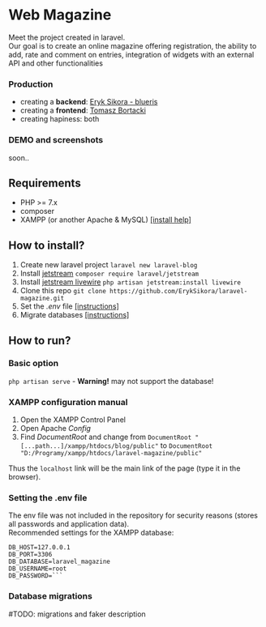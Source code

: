 # Web Magazine

Meet the project created in laravel.  
Our goal is to create an online magazine offering registration, the ability to add, rate and comment on entries, integration of widgets with an external API and other functionalities

### Production

-   creating a **backend**: [Eryk Sikora - blueris](https://github.com/ErykSikora)
-   creating a **frontend**: [Tomasz Bortacki](https://github.com/tomaszbortacki)
-   creating hapiness: both

### DEMO and screenshots

soon..

## Requirements

-   PHP >= 7.x
-   composer
-   XAMPP (or another Apache & MySQL) [[install help]](xampp-configuration-panel)

## How to install?

1. Create new laravel project `laravel new laravel-blog`
2. Install [jetstream](https://jetstream.laravel.com/1.x/introduction.html) `composer require laravel/jetstream`
3. Install [jetstream livewire](https://jetstream.laravel.com/1.x/stacks/livewire.html) `php artisan jetstream:install livewire`
4. Clone this repo `git clone https://github.com/ErykSikora/laravel-magazine.git`
5. Set the _.env_ file [[instructions]](#setting-the-env-file)
6. Migrate databases [[instructions]](#database-migrations)

## How to run?

### Basic option

`php artisan serve` - **Warning!** may not support the database!

### XAMPP configuration manual

1. Open the XAMPP Control Panel
2. Open Apache _Config_
3. Find _DocumentRoot_ and change from `DocumentRoot "[...path...]/xampp/htdocs/blog/public"` to `DocumentRoot "D:/Programy/xampp/htdocs/laravel-magazine/public"`

Thus the `localhost` link will be the main link of the page (type it in the browser).

### Setting the .env file

The env file was not included in the repository for security reasons (stores all passwords and application data).  
Recommended settings for the XAMPP database:

````DB_CONNECTION=mysql
DB_HOST=127.0.0.1
DB_PORT=3306
DB_DATABASE=laravel_magazine
DB_USERNAME=root
DB_PASSWORD=```
````

### Database migrations

#TODO: migrations and faker description
